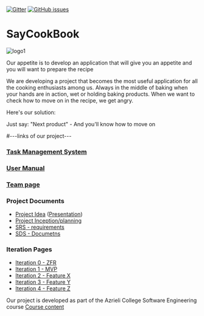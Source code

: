 
[![Gitter](https://badges.gitter.im/Join%20Chat.svg)](https://gitter.im/jce-il/SayCookBook)
[![GitHub issues](https://img.shields.io/github/issues/jce-il/SayCookBook.svg?style=flat)](https://github.com/sarabuc/SayCookBook/issues)

# SayCookBook

![logo1](https://github.com/sarabuc/SayCookBook/blob/master/Say%20CookBook%20logo.png)

Our appetite is to develop an application that will give you an appetite and you will want to prepare the recipe


We are developing a project that becomes the most useful application for all the cooking enthusiasts among us.
Always in the middle of baking when your hands are in action, wet or holding baking products. When we want to check how to move on in the recipe, we get angry.

Here's our solution:

Just say: "Next product" -
And you'll know how to move on


#---links of our project---



  ### [Task Management System][link]


  ### [User Manual][userManualLink] 


  ### [Team page][teamLink] 


 ### Project Documents
  
  * [Project Idea] ([Presentation])
  * [Project Inception/planning]
  * [SRS - requirements]
  * [SDS - Documetns]
  
  
  ### Iteration Pages
- [Iteration 0 - ZFR]()
- [Iteration 1 - MVP]()
- [Iteration 2 - Feature X]()
- [Iteration 3 - Feature Y]()
- [Iteration 4 - Feature Z]()



Our project is developed as part of the Azrieli College Software Engineering course
 [Course content][slides0] 
 
<!-- links go here -->
[slides0]:https://github.com/jce-il/se-class-materials
[teamLink]:https://github.com/sarabuc/SayCookBook/wiki/Team
[userManualLink]:https://github.com/sarabuc/SayCookBook/wiki/User-Manual
[Presentation]:https://docs.google.com/presentation/d/17U3g7VM-Vy3PTh3-c0nINm0Vazk34uqlvkU23dCqSSM
[logo]:https://drive.google.com/drive/folders/0B8jE9HQ0g6YpbWJMTlFYS1V5RUk
[Project Idea]:https://docs.google.com/document/d/11GPibf9tU2k6JE-L0ewWUYaHQml9c8q_3oMHle6PNQU
[Project Inception/planning]:https://github.com/sarabuc/SayCookBook/wiki/Project-Inception
[planning]:https://github.com/sarabuc/SayCookBook/wiki/planning
[link]:https://github.com/sarabuc/SayCookBook/issues
[SRS - requirements]:https://github.com/sarabuc/SayCookBook/wiki/SRS---requirements
[SDS - Documetns]:https://github.com/sarabuc/SayCookBook/wiki/SDS---Documetns
